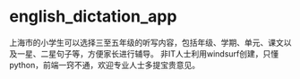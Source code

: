 # english_dictation_app
上海市的小学生可以选择三至五年级的听写内容，包括年级、学期、单元、课文以及一星、二星句子等，方便家长进行辅导。
非IT人士利用windsurf创建，只懂python，前端一窍不通，欢迎专业人士多提宝贵意见。

